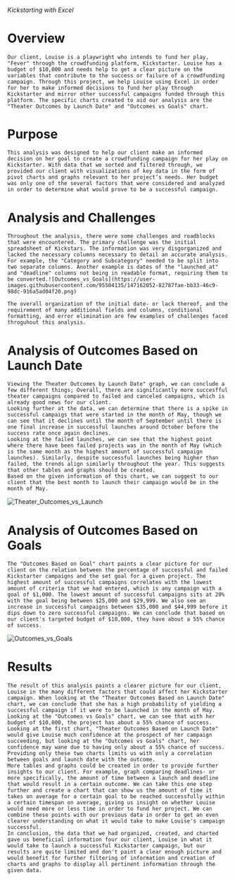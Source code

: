 ###### Kickstarting with Excel

# Overview
    Our client, Louise is a playwright who intends to fund her play, "Fever" through the crowdfunding platform, Kickstarter. Louise has a budget of $10,000 and needs help to get a clear picture on the variables that contribute to the success or failure of a crowdfunding campaign. Through this project, we help Louise using Excel in order for her to make informed decisions to fund her play through Kickstarter and mirror other successful campaigns funded through this platform. The specific charts created to aid our analysis are the "Theater Outcomes by Launch Date" and "Outcomes vs Goals" chart.

# Purpose
    This analysis was designed to help our client make an informed decision on her goal to create a crowdfunding campaign for her play on Kickstarter. With data that we sorted and filtered through, we provided our client with visualizations of key data in the form of pivot charts and graphs relevant to her project’s needs. Her budget was only one of the several factors that were considered and analyzed in order to determine what would prove to be a successful campaign.

# Analysis and Challenges
    Throughout the analysis, there were some challenges and roadblocks that were encountered. The primary challenge was the initial spreadsheet of Kickstars. The information was very disgorganized and lacked the necessary columns necessary to detail an accurate analysis. For example, the "Category and Subcategory" needed to be split into two separate columns. Another example is dates of the "launched_at" and "deadline" columns not being in readable format, requiring them to be converted.![Outcomes_vs_Goals](https://user-images.githubusercontent.com/95504135/147162052-82787fae-bb33-46c9-98dc-916a5ad04f20.png)

    The overall organization of the initial date- or lack thereof, and the requirement of many additional fields and columns, conditional formatting, and error elimination are few examples of challenges faced throguhout this analysis.

# Analysis of Outcomes Based on Launch Date
    Viewing the Theater Outcomes by Launch Date" graph, we can conclude a few different things; Overall, there are significantly more succesfful theater campaigns compared to failed and canceled campaigns, which is already good news for our client. 
    Looking further at the data, we can determine that there is a spike in successful campaigs that were started in the month of May, though we can see that it declines until the month of September until there is one final increase in successful launches around October before the success rate once again declines.
    Looking at the failed launches, we can see that the highest point where there have been failed projects was in the month of May (which is the same month as the highest amount of successful campaign launches). Similarly, despite successful launches being higher than failed, the trends align similarly throughout the year. This suggests that other tables and graphs should be created.
    Based on the given information of this chart, we can suggest to our client that the best month to launch their campaign would be in the month of May.
![Theater_Outcomes_vs_Launch](https://user-images.githubusercontent.com/95504135/147162053-8f94437c-c976-4df1-8a75-9b40ff89aa4f.png)
# Analysis of Outcomes Based on Goals
    The "Outcomes Based on Goal" chart paints a clear picture for our client on the relation between the percentage of successful and failed Kickstarter campaigns and the set goal for a given project. The highest amount of successful campaigns correlates with the lowest amount of criteria that we had entered, which is any campaign with a goal of $1,000. The lowest amount of successful campaigns sits at 20% with the goal being between $25,000 and $29,999. We also see an increase in successful campaigns between $35,000 and $44,999 before it dips down to zero successful campaigns. We can conclude that based on our client's targeted budget of $10,000, they have about a 55% chance of success.
![Outcomes_vs_Goals](https://user-images.githubusercontent.com/95504135/147162009-3323de5b-c44d-4ae8-8801-c88b3864e26d.png)

# Results
    The result of this analysis paints a clearer picture for our client, Louise in the many different factors that could affect her Kickstarter campaign. When looking at the "Theater Outcomes Based on Launch Date" chart, we can conclude that she has a high probability of yielding a successful campaign if it were to be launched in the month of May. Looking at the "Outcomes vs Goals" chart, we can see that with her budget of $10,000, the project has about a 55% chance of success.
    Looking at the first chart, "Theater Outcomes Based on Launch Date" would give Louise much confidence at the prospect of her campaign succeeding, but looking at the "Outcomes vs Goals" chart, her confidence may wane due to having only about a 55% chance of success. 
    Providing only these two charts limits us with only a correlation between goals and launch date with the outcome.
    More tables and graphs could be created in order to provide further insights to our client. For example, graph comparing deadlines- or more specifically, the amount of time between a launch and deadline that would result in a certain outcome. We can take this one step further and create a chart that can show us the amount of time it takes on average for a certain goal to be reached successfully within a certain timespan on average, giving us insight on whether Louise would need more or less time in order to fund her project. We can combine these points with our previous data in order to get an even clearer understanding on what it would take to make Louise's campaign successful.
    In conclusion, the data that we had organized, created, and charted gave us beneficial information four our client, Louise in what it would take to launch a successful Kickstarter campaign, but our results are quite limited and don't paint a clear enough picture and would benefit for further filtering of information and creation of charts and graphs to display all pertinent information through the given data.
